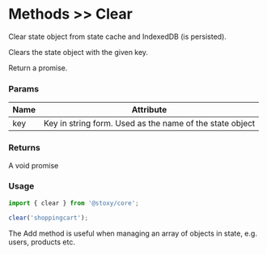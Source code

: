 # Methods >> Clear

Clear state object from state cache and IndexedDB (is persisted).

Clears the state object with the given key.

Return a promise.

### Params

| Name | Attribute                                                |
| ---- | -------------------------------------------------------- |
| key  | Key in string form. Used as the name of the state object |

### Returns

A void promise

### Usage

```js copy
import { clear } from '@stoxy/core';

clear('shoppingcart');
```

The Add method is useful when managing an array of objects in state, e.g. users, products etc.
